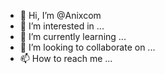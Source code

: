 - 👋 Hi, I’m @Anixcom
- 👀 I’m interested in ...
- 🌱 I’m currently learning ...
- 💞️ I’m looking to collaborate on ...
- 📫 How to reach me ...

<!---
Anixcom/Anixcom is a ✨ special ✨ repository because its `README.md` (this file) appears on your GitHub profile.
You can click the Preview link to take a look at your changes.
--->

